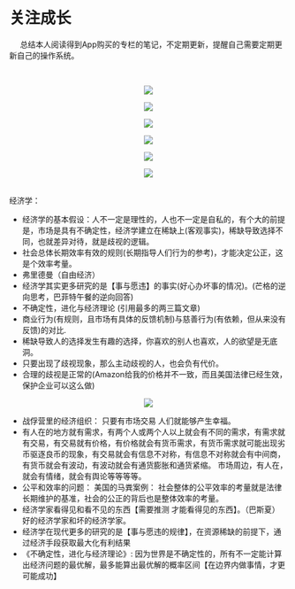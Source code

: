 # 关注成长  

&nbsp;&nbsp;&nbsp;&nbsp; 总结本人阅读得到App购买的专栏的笔记，不定期更新，提醒自己需要定期更新自己的操作系统。

<br>  
<p align="center"> <img src="./AAA-resource/lixiaolai/lixiaolai-1.jpg"> </p>
<p align="center"> <img src="./AAA-resource/lixiaolai/lixiaolai-2.jpg"> </p>
<p align="center"> <img src="./AAA-resource/lixiaolai/lixiaolai-3.jpg"> </p>
<p align="center"> <img src="./AAA-resource/lixiaolai/lixiaolai-4.jpg"> </p>
<p align="center"> <img src="./AAA-resource/lixiaolai/lixiaolai-5.jpg"> </p>
<p align="center"> <img src="./AAA-resource/lixiaolai/lixiaolai-6.jpg"> </p>


<br>
经济学： 

+ 经济学的基本假设：人不一定是理性的，人也不一定是自私的，有个大的前提是，市场是具有不确定性，经济学建立在稀缺上(客观事实)，稀缺导致选择不同，也就差异对待，就是歧视的逻辑。
+ 社会总体长期效率有效的规则(长期指导人们行为的参考)，才能决定公正，这是个效率考量。
+ 弗里德曼（自由经济）
+ 经济学其实更多研究的是【事与愿违】的事实(好心办坏事的情况)。(芒格的逆向思考，巴菲特午餐的逆向回答)
+ 不确定性，进化与经济理论 (引用最多的两三篇文章)
+ 商业行为(有规则，且市场有具体的反馈机制)与慈善行为(有依赖，但从来没有反馈)的对比.
+ 稀缺导致人的选择发生有趣的选择，你喜欢的别人也喜欢，人的欲望是无底洞。
+ 只要出现了歧视现象，那么主动歧视的人，也会负有代价。
+ 合理的歧视是正常的(Amazon给我的价格并不一致，而且美国法律已经生效，保护企业可以这么做)
<p align="center"> <img src="./AAA-resource/定价的歧视-US.jpg"> </p>


+ 战俘营里的经济组织： 只要有市场交易 人们就能够产生幸福。
+ 有人在的地方就有需求，有两个人或两个人以上就会有不同的需求，有需求就有交易，有交易就有价格，有价格就会有货币需求，有货币需求就可能出现劣币驱逐良币的现象，有交易就会有信息不对称，有信息不对称就会有中间商，有货币就会有波动，有波动就会有通货膨胀和通货紧缩。 市场周边，有人在，就会有情绪，就会有舆论等等等等。
+ 公平和效率的问题： 美国的马粪案例： 社会整体的公平效率的考量就是法律长期维护的基准，社会的公正的背后也是整体效率的考量。
+ 经济学家看得见和看不见的东西【需要推测 才能看得见的东西】。（巴斯夏） 好的经济学家和坏的经济学家。
+ 经济学在现代更多的研究的是【事与愿违的规律】，在资源稀缺的前提下，通过经济手段获取最大化有利结果
+ 《不确定性，进化与经济理论》: 因为世界是不确定性的，所有不一定能计算出经济问题的最优解，最多能算出最优解的概率区间【在边界内做事情，才更可能成功】


